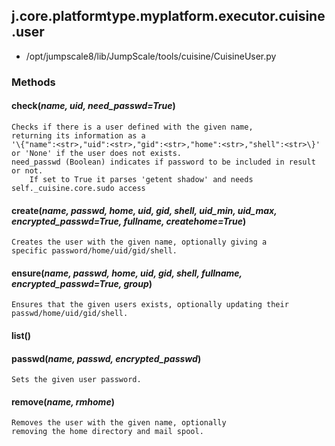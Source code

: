 <!-- toc -->
## j.core.platformtype.myplatform.executor.cuisine.user

- /opt/jumpscale8/lib/JumpScale/tools/cuisine/CuisineUser.py

### Methods

#### check(*name, uid, need_passwd=True*) 

```
Checks if there is a user defined with the given name,
returning its information as a
'\{"name":<str>,"uid":<str>,"gid":<str>,"home":<str>,"shell":<str>\}'
or 'None' if the user does not exists.
need_passwd (Boolean) indicates if password to be included in result or not.
    If set to True it parses 'getent shadow' and needs self._cuisine.core.sudo access

```

#### create(*name, passwd, home, uid, gid, shell, uid_min, uid_max, encrypted_passwd=True, fullname, createhome=True*) 

```
Creates the user with the given name, optionally giving a
specific password/home/uid/gid/shell.

```

#### ensure(*name, passwd, home, uid, gid, shell, fullname, encrypted_passwd=True, group*) 

```
Ensures that the given users exists, optionally updating their
passwd/home/uid/gid/shell.

```

#### list() 

#### passwd(*name, passwd, encrypted_passwd*) 

```
Sets the given user password.

```

#### remove(*name, rmhome*) 

```
Removes the user with the given name, optionally
removing the home directory and mail spool.

```

